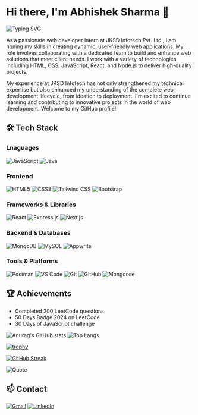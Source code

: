 # Hi there, I'm Abhishek Sharma 👋

![Typing SVG](https://readme-typing-svg.herokuapp.com?size=24&width=500&lines=Full+Stack+Developer;Tech+Enthusiast)

As a passionate web developer intern at JKSD Infotech Pvt. Ltd., I am honing my skills in creating dynamic, user-friendly web applications. My role involves collaborating with a dedicated team to build and enhance web solutions that meet client needs. I work with a variety of technologies including HTML, CSS, JavaScript, React, and Node.js to deliver high-quality projects.

My experience at JKSD Infotech has not only strengthened my technical expertise but also enhanced my understanding of the complete web development lifecycle, from ideation to deployment. I'm excited to continue learning and contributing to innovative projects in the world of web development. Welcome to my GitHub profile!

## 🛠️ Tech Stack

### Lnaguages
![JavaScript](https://img.shields.io/badge/-JavaScript-F7DF1E?style=for-the-badge&logo=javascript&logoColor=black)
![Java](https://img.shields.io/badge/-Java-ED8B00?style=for-the-badge&logo=java&logoColor=white)

### Frontend
![HTML5](https://img.shields.io/badge/-HTML5-E34F26?style=for-the-badge&logo=html5&logoColor=white)
![CSS3](https://img.shields.io/badge/-CSS3-1572B6?style=for-the-badge&logo=css3)
![Tailwind CSS](https://img.shields.io/badge/-Tailwind%20CSS-38B2AC?style=for-the-badge&logo=tailwind-css&logoColor=white)
![Bootstrap](https://img.shields.io/badge/-Bootstrap-563D7C?style=for-the-badge&logo=bootstrap)

### Frameworks & Libraries
![React](https://img.shields.io/badge/-React-61DAFB?style=for-the-badge&logo=react&logoColor=black)
![Express.js](https://img.shields.io/badge/-Express.js-000000?style=for-the-badge&logo=express&logoColor=white)
![Next.js](https://img.shields.io/badge/-Next.js-000000?style=for-the-badge&logo=nextdotjs&logoColor=white)

### Backend & Databases
![MongoDB](https://img.shields.io/badge/-MongoDB-47A248?style=for-the-badge&logo=mongodb&logoColor=white)
![MySQL](https://img.shields.io/badge/-MySQL-4479A1?style=for-the-badge&logo=mysql&logoColor=white)
![Appwrite](https://img.shields.io/badge/-Appwrite-F02E65?style=for-the-badge&logo=appwrite&logoColor=white)

### Tools & Platforms
![Postman](https://img.shields.io/badge/-Postman-FF6C37?style=for-the-badge&logo=postman&logoColor=white)
![VS Code](https://img.shields.io/badge/-VS%20Code-007ACC?style=for-the-badge&logo=visual-studio-code&logoColor=white)
![Git](https://img.shields.io/badge/-Git-24292E?style=for-the-badge&logo=git&logoColor=white)
![GitHub](https://img.shields.io/badge/-GitHub-333333?style=for-the-badge&logo=github&logoColor=white)
![Mongoose](https://img.shields.io/badge/-Mongoose-4B0082?style=for-the-badge&logo=mongodb&logoColor=white)

## 🏆 Achievements

- Completed 200 LeetCode questions
- 50 Days Badge 2024 on LeetCode
- 30 Days of JavaScript challenge

![Anurag's GitHub stats](https://github-readme-stats.vercel.app/api?username=abhisheksharma571&show_icons=true&theme=radical)
![Top Langs](https://github-readme-stats.vercel.app/api/top-langs/?username=abhisheksharma571&layout=compact)

[![trophy](https://github-profile-trophy.vercel.app/?username=abhisheksharma571&theme=onedark)](https://github.com/ryo-ma/github-profile-trophy)

[![GitHub Streak](https://streak-stats.demolab.com/?user=abhisheksharma571&theme=highcontrast)](https://git.io/streak-stats)

![Quote](https://quotes-github-readme.vercel.app/api?type=horizontal&theme=dark)


## 📫 Contact

[![Gmail](https://img.shields.io/badge/Gmail-D14836?style=for-the-badge&logo=gmail&logoColor=white)](mailto:sharmabhishek802158@gmail.com)
[![LinkedIn](https://img.shields.io/badge/LinkedIn-blue?style=for-the-badge&logo=linkedin)](https://www.linkedin.com/in/abhishek-sharma-b3569b295/)
